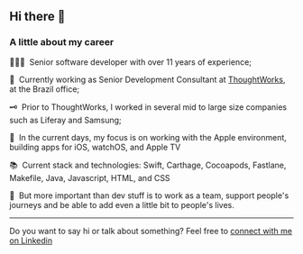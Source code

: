 ## Hi there 👋

### **A little about my career**

🧑🏾‍💻 &nbsp;Senior software developer with over 11 years of experience;

🔭 &nbsp;Currently working as Senior Development Consultant at [ThoughtWorks](https://www.thoughtworks.com/), at the Brazil office;

🗝️ &nbsp;Prior to ThoughtWorks, I worked in several mid to large size companies such as Liferay and Samsung;

🍏 &nbsp;In the current days, my focus is on working with the Apple environment, building apps for iOS, watchOS, and Apple TV

📚 &nbsp;Current stack and technologies: Swift, Carthage, Cocoapods, Fastlane, Makefile, Java, Javascript, HTML, and CSS

👯 &nbsp;But more important than dev stuff is to work as a team, support people's journeys and be able to add even a little bit to people's lives.

---

Do you want to say hi or talk about something? Feel free to [connect with me on Linkedin](https://www.linkedin.com/in/diogolins/)

<!--
**diogo-lins/diogo-lins** is a ✨ _special_ ✨ repository because its `README.md` (this file) appears on your GitHub profile.

Here are some ideas to get you started:

- 🔭 I’m currently working on ...
- 🌱 I’m currently learning ...
- 👯 I’m looking to collaborate on ...
- 🤔 I’m looking for help with ...
- 💬 Ask me about ...
- 📫 How to reach me: ...
- 😄 Pronouns: ...
- ⚡ Fun fact: ...
-->

